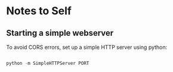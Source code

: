 # Notes to Self

## Starting a simple webserver
To avoid CORS errors, set up a simple HTTP server using python:

``` python

python -m SimpleHTTPServer PORT

```